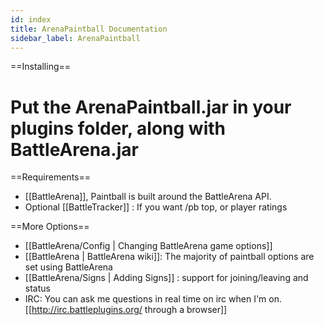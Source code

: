 ```yaml
---
id: index
title: ArenaPaintball Documentation
sidebar_label: ArenaPaintball
---
```


==Installing==

# Put the ArenaPaintball.jar in your plugins folder, along with BattleArena.jar

==Requirements==

- [[BattleArena]], Paintball is built around the BattleArena API.
- Optional [[BattleTracker]] : If you want /pb top, or player ratings

==More Options==

- [[BattleArena/Config | Changing BattleArena game options]]
- [[BattleArena | BattleArena wiki]]: The majority of paintball options are set using BattleArena
- [[BattleArena/Signs | Adding Signs]] : support for joining/leaving and status
- IRC: You can ask me questions in real time on irc when I'm on. [[<http://irc.battleplugins.org/> through a browser]]
